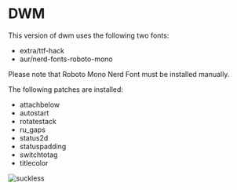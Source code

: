 # DWM

This version of dwm uses the following two fonts:

* extra/ttf-hack
* aur/nerd-fonts-roboto-mono

Please note that Roboto Mono Nerd Font must be installed manually.

The following patches are installed:

* attachbelow
* autostart
* rotatestack
* ru_gaps
* status2d
* statuspadding
* switchtotag
* titlecolor

![suckless](https://raw.githubusercontent.com/geirda/Arch/master/suckless/suckless.png)
